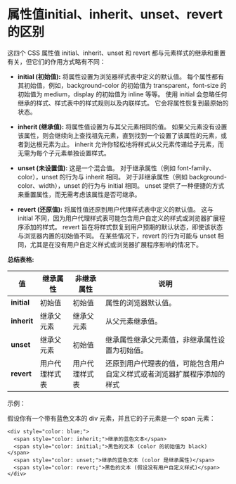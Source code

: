 # 属性值initial、inherit、unset、revert的区别

这四个 CSS 属性值 initial、inherit、unset 和 revert 都与元素样式的继承和重置有关，但它们的作用方式略有不同：

* **initial (初始值):** 将属性设置为浏览器样式表中定义的默认值。 每个属性都有其初始值，例如，background-color 的初始值为 transparent，font-size 的初始值为 medium，display 的初始值为 inline 等等。 使用 initial 会忽略任何继承的样式、样式表中的样式规则以及内联样式。 它会将属性恢复到最原始的状态。
* **inherit (继承值):** 将属性值设置为与其父元素相同的值。 如果父元素没有设置该属性，则会继续向上查找祖先元素，直到找到一个设置了该属性的元素，或者到达根元素为止。 inherit 允许你轻松地将样式从父元素传递给子元素，而无需为每个子元素单独设置样式。

* **unset (未设置值):** 这是一个混合值。 对于继承属性（例如 font-family、color），unset 的行为与 inherit 相同。 对于非继承属性（例如 background-color、width），unset 的行为与 initial 相同。 unset 提供了一种便捷的方式来重置属性，而无需考虑该属性是否可继承。
* **revert (还原值):** 将属性值还原到用户代理样式表中定义的默认值。 这与 initial 不同，因为用户代理样式表可能包含用户自定义的样式或浏览器扩展程序添加的样式。 revert 旨在将样式恢复到用户预期的默认状态，即使该状态与浏览器内置的初始值不同。 在某些情况下，revert 的行为可能与 unset 相同，尤其是在没有用户自定义样式或浏览器扩展程序影响的情况下。


**总结表格:**

| 值           | 继承属性       | 非继承属性     | 说明                                                                     |
| ------------ | -------------- | -------------- | ------------------------------------------------------------------------ |
| **initial** | 初始值         | 初始值         | 属性的浏览器默认值。                                                     |
| **inherit** | 继承父元素     | 继承父元素     | 从父元素继承值。                                                         |
| **unset**   | 继承父元素     | 初始值         | 继承属性继承父元素值，非继承属性设置为初始值。                           |
| **revert**  | 用户代理样式表 | 用户代理样式表 | 还原到用户代理表的值，可能包含用户自定义样式或者浏览器扩展程序添加的样式 |


示例：

假设你有一个带有蓝色文本的 div 元素，并且它的子元素是一个 span 元素：

```
<div style="color: blue;">
  <span style="color: inherit;">继承的蓝色文本</span>
  <span style="color: initial;">黑色的文本 (color 的初始值为 black)</span>
  <span style="color: unset;">继承的蓝色文本 (color 是继承属性)</span>
  <span style="color: revert;">黑色的文本 (假设没有用户自定义样式)</span>
</div>
```
